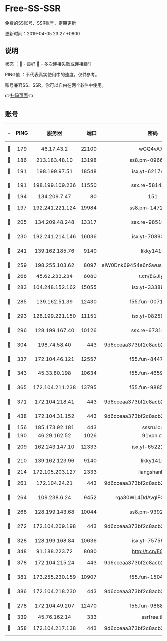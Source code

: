 # Free-SS-SSR

免费的SS账号、SSR账号，定期更新

更新时间：2019-04-05 23:27 +0800

## 说明

状态     ：🙂 - 良好 🙁 - 多次连接失败或连接超时

PING值   ：不代表真实使用中的速度，仅供参考。

账号兼容SS、SSR，你可以自由在两个软件中使用。

👉[扫码页面](https://liesauer.github.io/Free-SS-SSR/)👈

## 账号

|-|PING|服务器|端口|密码|加密方式|区域|
|:----:|:----:|:-----:|-----:|:----:|:----:|:----:|
|🙂|179|46.17.43.2|22100|wGQ4vA7D|aes-256-gcm|RU|
|🙂|186|213.183.48.10|13198|ss8.pm-09661555|rc4-md5|RU|
|🙂|191|198.199.97.51|18548|isx.yt-62174494|aes-256-cfb|US|
|🙂|191|198.199.109.236|11550|ssx.re-58148686|aes-256-cfb|US|
|🙂|194|134.209.7.47|80|151|chacha20|US|
|🙂|197|192.241.221.124|19984|ss8.pm-14722221|aes-256-cfb|US|
|🙂|205|134.209.48.248|13317|ssx.re-98510998|aes-256-cfb|US|
|🙂|230|192.241.214.146|16036|isx.yt-70893700|aes-256-cfb|US|
|🙂|241|139.162.185.76|9140|likky1415|aes-256-cfb|DE|
|🙂|259|198.255.103.62|8097|eIW0Dnk69454e6nSwuspv9DmS201tQ0D|aes-256-cfb|US|
|🙂|268|45.62.233.234|8080|t.cn/EGJIyrl|rc4-md5|CA|
|🙂|283|104.248.152.162|15055|isx.yt-33389833|aes-256-cfb|SG|
|🙂|285|139.162.51.39|12430|f55.fun-00710009|aes-256-cfb|SG|
|🙂|293|128.199.221.150|11151|isx.yt-08250100|aes-256-cfb|SG|
|🙂|296|128.199.167.40|10126|ssx.re-67316869|aes-256-cfb|SG|
|🙂|304|198.74.58.40|443|9d6cceaa373bf2c8acb22e60b6a58be6|aes-256-cfb|US|
|🙂|337|172.104.46.121|12557|f55.fun-84475038|aes-256-cfb|SG|
|🙂|343|45.33.80.198|10634|f55.fun-46596927|aes-256-cfb|US|
|🙂|365|172.104.211.238|13795|f55.fun-98857408|aes-256-cfb|US|
|🙂|371|172.104.218.41|443|9d6cceaa373bf2c8acb22e60b6a58be6|aes-256-cfb|US|
|🙂|438|172.104.31.152|443|9d6cceaa373bf2c8acb22e60b6a58be6|aes-256-cfb|US|
|🙂|156|185.173.92.181|443|sssru.icu|rc4-md5|RU|
|🙂|190|46.29.162.52|1026|91vpn.cf|rc4-md5|RU|
|🙂|209|162.243.147.10|12333|isx.yt-65221310|aes-256-cfb|US|
|🙂|210|139.162.123.96|9140|likky1415|aes-256-cfb|JP|
|🙂|214|172.105.203.127|2333|liangshanbo|chacha20|JP|
|🙂|261|172.104.24.21|443|9d6cceaa373bf2c8acb22e60b6a58be6|aes-256-cfb|US|
|🙂|264|109.238.6.24|9452|rqa30WL4DdAvgIFG6Fs3znzTa|aes-256-cfb|FR|
|🙂|268|128.199.143.68|10044|ss8.pm-93920348|aes-256-cfb|SG|
|🙂|272|172.104.209.198|443|9d6cceaa373bf2c8acb22e60b6a58be6|aes-256-cfb|US|
|🙂|328|128.199.168.84|10636|isx.yt-75758987|aes-256-cfb|SG|
|🙂|348|91.188.223.72|8080|http://t.cn/EGJIyrl|rc4-md5|RU|
|🙂|378|172.104.215.24|443|9d6cceaa373bf2c8acb22e60b6a58be6|aes-256-cfb|US|
|🙂|381|173.255.230.159|10907|f55.fun-15045227|aes-256-cfb|US|
|🙂|386|172.104.218.230|443|9d6cceaa373bf2c8acb22e60b6a58be6|aes-256-cfb|US|
|🙁|278|172.104.49.207|12470|f55.fun-98888236|aes-256-cfb|SG|
|🙁|339|45.76.162.14|333|ssrfree.tk|rc4|SG|
|🙁|358|172.104.217.138|443|9d6cceaa373bf2c8acb22e60b6a58be6|aes-256-cfb|US|
